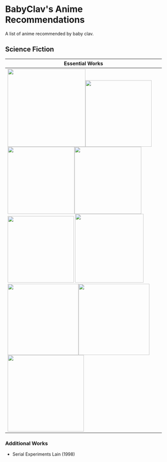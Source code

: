 # BabyClav's Anime Recommendations
A list of anime recommended by baby clav.

## Science Fiction
| Essential Works | 
| ----------- |
| <img src="https://files.catbox.moe/qwwq91.png" width="250"><img src="https://cdn.myanimelist.net/images/anime/1404/98182.jpg" width="213"> <img src="https://m.media-amazon.com/images/M/MV5BNGNlNjBkODEtZThlOC00YzUxLWI0MjMtMjk3YzJmMDFlNWZlXkEyXkFqcGdeQXVyNjI0MDg2NzE@._V1_.jpg" width="215"><img src="https://m.media-amazon.com/images/M/MV5BYzNmZDQ1ZTEtYzQwMy00ZDBmLWI5MmQtZmQwYzM0YmQ4NWQ1XkEyXkFqcGdeQXVyMTA3OTEyODI1._V1_.jpg" width="215"><img src="https://static.wikia.nocookie.net/dubbing9585/images/f/fb/Gurren_Lagann.jpg/revision/latest?cb=20180207152057" width="213"> <img src="https://cdn.myanimelist.net/images/anime/1840/95271.jpg" width="220"><img src="https://cdn.myanimelist.net/images/anime/1535/91165.jpg" width="228"><img src="https://cdn.myanimelist.net/images/anime/7/75629.jpg" width="228"><img src="https://m.media-amazon.com/images/M/MV5BZWQxZDhiNGEtYmRhYy00OGUxLThhYTMtNjUzMjY0YzhiYjU3XkEyXkFqcGdeQXVyNDYzNTI2ODc@._V1_.jpg" width="245">

### Additional Works
* Serial Experiments Lain (1998)
